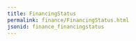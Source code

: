 ```yaml
---
title: FinancingStatus
permalink: finance/FinancingStatus.html
jsonid: finance_financingstatus
---
```

